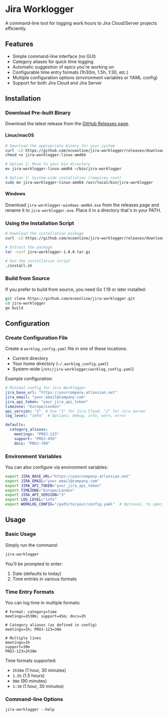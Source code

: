 # Jira Worklogger

A command-line tool for logging work hours to Jira Cloud/Server projects efficiently.

## Features

- Simple command-line interface (no GUI)
- Category aliases for quick time logging
- Automatic suggestion of epics you're working on
- Configurable time entry formats (1h30m, 1.5h, 1:30, etc.)
- Multiple configuration options (environment variables or YAML config)
- Support for both Jira Cloud and Jira Server

## Installation

### Download Pre-built Binary

Download the latest release from the [GitHub Releases page](https://github.com/liam-witterick/jira-worklogger/releases).

#### Linux/macOS

```bash
# Download the appropriate binary for your system
curl -LO https://github.com/ecoonline/jira-worklogger/releases/download/v1.0.0/jira-worklogger-linux-amd64
chmod +x jira-worklogger-linux-amd64

# Option 1: Move to your bin directory
mv jira-worklogger-linux-amd64 ~/bin/jira-worklogger

# Option 2: System-wide installation (requires root)
sudo mv jira-worklogger-linux-amd64 /usr/local/bin/jira-worklogger
```

#### Windows

Download `jira-worklogger-windows-amd64.exe` from the releases page and rename it to `jira-worklogger.exe`. Place it in a directory that's in your PATH.

### Using the Installation Script

```bash
# Download the installation package
curl -LO https://github.com/ecoonline/jira-worklogger/releases/download/v1.0.0/jira-worklogger-1.0.0.tar.gz

# Extract the package
tar -xzvf jira-worklogger-1.0.0.tar.gz

# Run the installation script
./install.sh
```

### Build from Source

If you prefer to build from source, you need Go 1.19 or later installed:

```bash
git clone https://github.com/ecoonline/jira-worklogger.git
cd jira-worklogger
go build
```

## Configuration

### Create Configuration File

Create a `worklog_config.yaml` file in one of these locations:

- Current directory
- Your home directory (`~/.worklog_config.yaml`)
- System-wide (`/etc/jira-worklogger/worklog_config.yaml`)

Example configuration:

```yaml
# Minimal config for Jira Worklogger
jira_base_url: "https://yourcompany.atlassian.net"
jira_email: "your.email@company.com"
jira_api_token: "your_jira_api_token"
timezone: "Europe/London"
api_version: "3"  # Use "3" for Jira Cloud, "2" for Jira Server
log_level: "info"  # Options: debug, info, warn, error

defaults:
  category_aliases:
    meetings: "PROJ-123"
    support: "PROJ-456"
    docs: "PROJ-789"
```

### Environment Variables

You can also configure via environment variables:

```bash
export JIRA_BASE_URL="https://yourcompany.atlassian.net"
export JIRA_EMAIL="your.email@company.com"
export JIRA_API_TOKEN="your_jira_api_token"
export TIMEZONE="Europe/London"
export JIRA_API_VERSION="3"
export LOG_LEVEL="info"
export WORKLOG_CONFIG="/path/to/your/config.yaml"  # Optional, to specify config location
```

## Usage

### Basic Usage

Simply run the command:

```bash
jira-worklogger
```

You'll be prompted to enter:
1. Date (defaults to today)
2. Time entries in various formats

### Time Entry Formats

You can log time in multiple formats:

```
# Format: category=time
meetings=1h30m; support=45m; docs=2h

# Category aliases (as defined in config)
meetings=1h; PROJ-123=30m

# Multiple lines
meetings=1h
support=30m
PROJ-123=2h30m
```

Time formats supported:
- `1h30m` (1 hour, 30 minutes)
- `1.5h` (1.5 hours)
- `90m` (90 minutes)
- `1:30` (1 hour, 30 minutes)

### Command-line Options

```
jira-worklogger --help
```